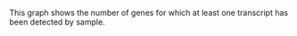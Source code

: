 This graph shows the number of genes for which at least one transcript has been detected by sample.
